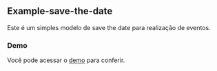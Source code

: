 ## Example-save-the-date

Este é um simples modelo de save the date para realização de eventos.

### Demo
 Você pode acessar o [demo] para conferir.

[demo]: <https://mariorodeghiero.github.io/example-save-the-date/>